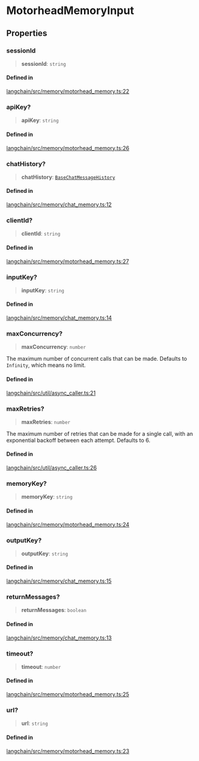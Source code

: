 MotorheadMemoryInput
====================

Properties[​](#properties "Direct link to Properties")
------------------------------------------------------

### sessionId[​](#sessionid "Direct link to sessionId")

> **sessionId**: `string`

#### Defined in[​](#defined-in "Direct link to Defined in")

[langchain/src/memory/motorhead\_memory.ts:22](https://github.com/hwchase17/langchainjs/blob/46e1734/langchain/src/memory/motorhead_memory.ts#L22)

### apiKey?[​](#apikey "Direct link to apiKey?")

> **apiKey**: `string`

#### Defined in[​](#defined-in-1 "Direct link to Defined in")

[langchain/src/memory/motorhead\_memory.ts:26](https://github.com/hwchase17/langchainjs/blob/46e1734/langchain/src/memory/motorhead_memory.ts#L26)

### chatHistory?[​](#chathistory "Direct link to chatHistory?")

> **chatHistory**: [`BaseChatMessageHistory`](/docs/api/schema/classes/BaseChatMessageHistory)

#### Defined in[​](#defined-in-2 "Direct link to Defined in")

[langchain/src/memory/chat\_memory.ts:12](https://github.com/hwchase17/langchainjs/blob/46e1734/langchain/src/memory/chat_memory.ts#L12)

### clientId?[​](#clientid "Direct link to clientId?")

> **clientId**: `string`

#### Defined in[​](#defined-in-3 "Direct link to Defined in")

[langchain/src/memory/motorhead\_memory.ts:27](https://github.com/hwchase17/langchainjs/blob/46e1734/langchain/src/memory/motorhead_memory.ts#L27)

### inputKey?[​](#inputkey "Direct link to inputKey?")

> **inputKey**: `string`

#### Defined in[​](#defined-in-4 "Direct link to Defined in")

[langchain/src/memory/chat\_memory.ts:14](https://github.com/hwchase17/langchainjs/blob/46e1734/langchain/src/memory/chat_memory.ts#L14)

### maxConcurrency?[​](#maxconcurrency "Direct link to maxConcurrency?")

> **maxConcurrency**: `number`

The maximum number of concurrent calls that can be made. Defaults to `Infinity`, which means no limit.

#### Defined in[​](#defined-in-5 "Direct link to Defined in")

[langchain/src/util/async\_caller.ts:21](https://github.com/hwchase17/langchainjs/blob/46e1734/langchain/src/util/async_caller.ts#L21)

### maxRetries?[​](#maxretries "Direct link to maxRetries?")

> **maxRetries**: `number`

The maximum number of retries that can be made for a single call, with an exponential backoff between each attempt. Defaults to 6.

#### Defined in[​](#defined-in-6 "Direct link to Defined in")

[langchain/src/util/async\_caller.ts:26](https://github.com/hwchase17/langchainjs/blob/46e1734/langchain/src/util/async_caller.ts#L26)

### memoryKey?[​](#memorykey "Direct link to memoryKey?")

> **memoryKey**: `string`

#### Defined in[​](#defined-in-7 "Direct link to Defined in")

[langchain/src/memory/motorhead\_memory.ts:24](https://github.com/hwchase17/langchainjs/blob/46e1734/langchain/src/memory/motorhead_memory.ts#L24)

### outputKey?[​](#outputkey "Direct link to outputKey?")

> **outputKey**: `string`

#### Defined in[​](#defined-in-8 "Direct link to Defined in")

[langchain/src/memory/chat\_memory.ts:15](https://github.com/hwchase17/langchainjs/blob/46e1734/langchain/src/memory/chat_memory.ts#L15)

### returnMessages?[​](#returnmessages "Direct link to returnMessages?")

> **returnMessages**: `boolean`

#### Defined in[​](#defined-in-9 "Direct link to Defined in")

[langchain/src/memory/chat\_memory.ts:13](https://github.com/hwchase17/langchainjs/blob/46e1734/langchain/src/memory/chat_memory.ts#L13)

### timeout?[​](#timeout "Direct link to timeout?")

> **timeout**: `number`

#### Defined in[​](#defined-in-10 "Direct link to Defined in")

[langchain/src/memory/motorhead\_memory.ts:25](https://github.com/hwchase17/langchainjs/blob/46e1734/langchain/src/memory/motorhead_memory.ts#L25)

### url?[​](#url "Direct link to url?")

> **url**: `string`

#### Defined in[​](#defined-in-11 "Direct link to Defined in")

[langchain/src/memory/motorhead\_memory.ts:23](https://github.com/hwchase17/langchainjs/blob/46e1734/langchain/src/memory/motorhead_memory.ts#L23)